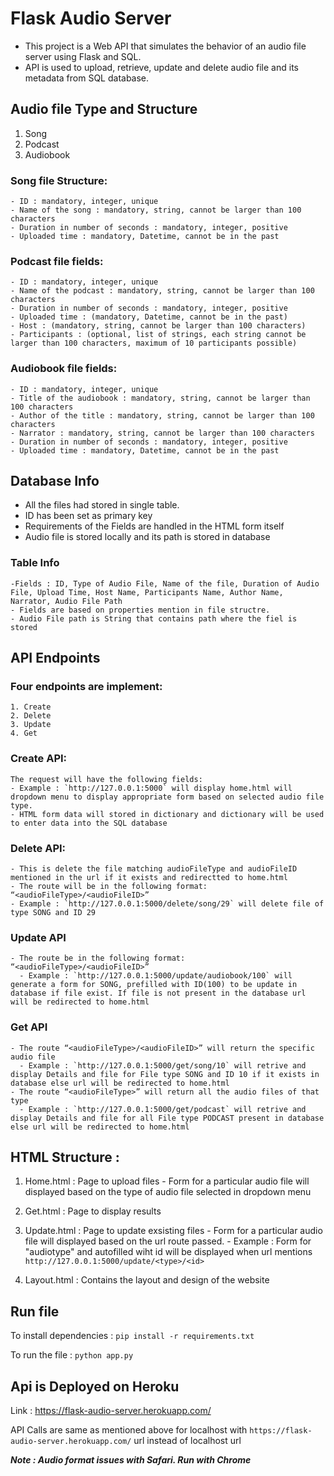 # Flask Audio Server

- This project is a Web API that simulates the behavior of an audio file server using Flask and SQL.
- API is used to upload, retrieve, update and delete audio file and its metadata from SQL database.


## Audio file Type and Structure 
  1. Song
  2. Podcast
  3. Audiobook

  ### Song file Structure:
  
    - ID : mandatory, integer, unique
    - Name of the song : mandatory, string, cannot be larger than 100 characters
    - Duration in number of seconds : mandatory, integer, positive
    - Uploaded time : mandatory, Datetime, cannot be in the past


  ### Podcast file fields:
  
    - ID : mandatory, integer, unique
    - Name of the podcast : mandatory, string, cannot be larger than 100 characters
    - Duration in number of seconds : mandatory, integer, positive
    - Uploaded time : (mandatory, Datetime, cannot be in the past)
    - Host : (mandatory, string, cannot be larger than 100 characters)
    - Participants : (optional, list of strings, each string cannot be larger than 100 characters, maximum of 10 participants possible)

  ### Audiobook file fields:
  
    - ID : mandatory, integer, unique
    - Title of the audiobook : mandatory, string, cannot be larger than 100 characters
    - Author of the title : mandatory, string, cannot be larger than 100 characters
    - Narrator : mandatory, string, cannot be larger than 100 characters
    - Duration in number of seconds : mandatory, integer, positive
    - Uploaded time : mandatory, Datetime, cannot be in the past

## Database Info

  - All the files had stored in single table.
  - ID has been set as primary key
  - Requirements of the Fields are handled in the HTML form itself
  - Audio file is stored locally and its path is stored in database
  
  ### Table Info
    -Fields : ID, Type of Audio File, Name of the file, Duration of Audio File, Upload Time, Host Name, Participants Name, Author Name, Narrator, Audio File Path 
    - Fields are based on properties mention in file structre.
    - Audio File path is String that contains path where the fiel is stored

## API Endpoints

  ### Four endpoints are implement:
    1. Create 
    2. Delete
    3. Update
    4. Get
  
  ### Create API:
    The request will have the following fields:
    - Example : `http://127.0.0.1:5000` will display home.html will dropdown menu to display appropriate form based on selected audio file type.
    - HTML form data will stored in dictionary and dictionary will be used to enter data into the SQL database
  
  ### Delete API:
    - This is delete the file matching audioFileType and audioFileID mentioned in the url if it exists and redirectted to home.html
    - The route will be in the following format: “<audioFileType>/<audioFileID>”
    - Example : `http://127.0.0.1:5000/delete/song/29` will delete file of type SONG and ID 29
 
  ### Update API
    - The route be in the following format: “<audioFileType>/<audioFileID>”
      - Example : `http://127.0.0.1:5000/update/audiobook/100` will generate a form for SONG, prefilled with ID(100) to be update in database if file exist. If file is not present in the database url will be redirected to home.html


  ### Get API
    - The route “<audioFileType>/<audioFileID>” will return the specific audio file
      - Example : `http://127.0.0.1:5000/get/song/10` will retrive and display Details and file for File type SONG and ID 10 if it exists in database else url will be redirected to home.html
    - The route “<audioFileType>” will return all the audio files of that type
      - Example : `http://127.0.0.1:5000/get/podcast` will retrive and display Details and file for all File type PODCAST present in database else url will be redirected to home.html

## HTML Structure :

  1. Home.html : Page to upload files
    - Form for a particular audio file will displayed based on the type of audio file selected in dropdown menu
    
  2. Get.html : Page to display results

  3. Update.html : Page to update exsisting files
    - Form for a particular audio file will displayed based on the url route passed.
    - Example : Form for "audiotype" and autofilled wiht id will be displayed when url mentions `http://127.0.0.1:5000/update/<type>/<id>`
   
  4. Layout.html : Contains the layout and design of the website


## Run file 

  To install dependencies : 
  `pip install -r requirements.txt`

  To run the file :
  `python app.py`

## Api is Deployed on Heroku 

  Link : https://flask-audio-server.herokuapp.com/
  
  API Calls are same as mentioned above for localhost with `https://flask-audio-server.herokuapp.com/` url instead of localhost url

***Note : Audio format issues with Safari. Run with Chrome***
